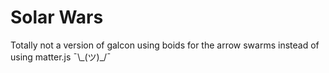 # Solar Wars

Totally not a version of galcon using boids for the arrow swarms instead of using matter.js ¯\\\_(ツ)\_/¯
